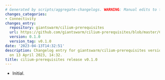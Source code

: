 ```yaml
---
# Generated by scripts/aggregate-changelogs. WARNING: Manual edits to this files will be overwritten.
changes_categories:
- Connectivity
changes_entry:
  repository: giantswarm/cilium-prerequisites
  url: https://github.com/giantswarm/cilium-prerequisites/blob/master/CHANGELOG.md#010---2023-04-13
  version: 0.1.0
  version_tag: v0.1.0
date: '2023-04-13T14:32:51'
description: Changelog entry for giantswarm/cilium-prerequisites version 0.1.0, published
  on 13 April 2023, 14:32.
title: cilium-prerequisites release v0.1.0
---
```


- Initial.
